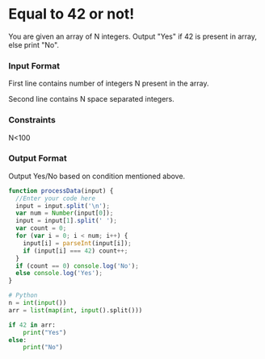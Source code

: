 # Equal to 42 or not!

You are given an array of N integers. Output "Yes" if 42 is present in array, else print "No".

### Input Format

First line contains number of integers N present in the array.

Second line contains N space separated integers.

### Constraints

N<100

### Output Format

Output Yes/No based on condition mentioned above.

```javascript
function processData(input) {
  //Enter your code here
  input = input.split('\n');
  var num = Number(input[0]);
  input = input[1].split(' ');
  var count = 0;
  for (var i = 0; i < num; i++) {
    input[i] = parseInt(input[i]);
    if (input[i] === 42) count++;
  }
  if (count == 0) console.log('No');
  else console.log('Yes');
}
```

```python
# Python
n = int(input())
arr = list(map(int, input().split()))

if 42 in arr:
    print("Yes")
else:
    print("No")

```
